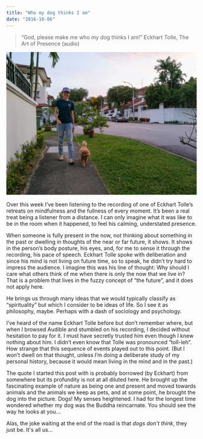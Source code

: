 ```yaml
---
title: "Who my dog thinks I am"
date: "2016-10-06"
---
```


> “God, please make me who my dog thinks I am!” Eckhart Tolle, The Art of Presence (audio)

![walking the dog](images/20160928-IMG_20160928_190109-1024x768.jpg)

Over this week I’ve been listening to the recording of one of Eckhart Tolle’s retreats on mindfulness and the fullness of every moment. It’s been a real treat being a listener from a distance. I can only imagine what it was like to be in the room when it happened, to feel his calming, understated presence.

When someone is fully present in the now, not thinking about something in the past or dwelling in thoughts of the near or far future, it shows. It shows in the person’s body posture, his eyes, and, for me to sense it through the recording, his pace of speech. Eckhart Tolle spoke with deliberation and since his mind is not living on future time, so to speak, he didn’t try hard to impress the audience. I imagine this was his line of thought: Why should I care what others think of me when there is only the now that we live in? That is a problem that lives in the fuzzy concept of “the future”, and it does not apply here.

He brings us through many ideas that we would typically classify as “spirituality” but which I consider to be ideas of life. So I see it as philosophy, maybe. Perhaps with a dash of sociology and psychology.

I’ve heard of the name Eckhart Tolle before but don’t remember where, but when I browsed Audible and stumbled on his recording, I decided without hesitation to pay for it. I must have secretly trusted him even though I knew nothing about him. I didn’t even know that Tolle was pronounced “toll-leh”. How strange that this sequence of events played out to this point. (But I won’t dwell on that thought, unless I’m doing a deliberate study of my personal history, because it would mean living in the mind and in the past.)

The quote I started this post with is probably borrowed (by Eckhart) from somewhere but its profundity is not at all diluted here. He brought up the fascinating example of nature as being one and present and moved towards animals and the animals we keep as pets, and at some point, he brought the dog into the picture. Dogs! My senses heightened. I had for the longest time wondered whether my dog was the Buddha reincarnate. You should see the way he looks at you…

Alas, the joke waiting at the end of the road is that _dogs don't think_, they just be. It's all us...
